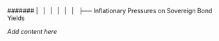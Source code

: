 ####### |   |   |   |   |   |   ├── Inflationary Pressures on Sovereign Bond Yields

*Add content here*